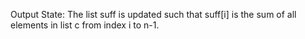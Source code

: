 Output State: The list suff is updated such that suff[i] is the sum of all elements in list c from index i to n-1.